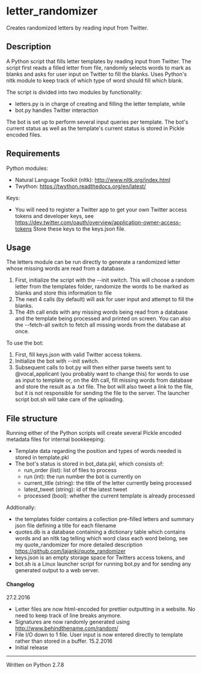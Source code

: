 # letter_randomizer
Creates randomized letters by reading input from Twitter.

## Description

A Python script that fills letter templates by reading input from Twitter. The script
first reads a filled letter from file, randomly selects words to mark as blanks and
asks for user input on Twitter to fill the blanks. Uses Python's nltk module to keep track of
which type of word should fill which blank.

The script is divided into two modules by functionality:
 * letters.py is in charge of creating and filling the letter template, while
 * bot.py handles Twitter interaction

The bot is set up to perform several input queries per template. The bot's current status as well as the template's current status is stored in Pickle encoded files.

## Requirements

Python modules:
 * Natural Language Toolkit (nltk):
     http://www.nltk.org/index.html
 * Twython:
     https://twython.readthedocs.org/en/latest/

Keys:
 * You will need to register a Twitter app to get your own Twitter access tokens and developer keys, see https://dev.twitter.com/oauth/overview/application-owner-access-tokens Store these keys to the keys.json file.


## Usage

The letters module can be run directly to generate a randomized letter whose missing words are read from a database.
 1. First, initialize the script with the --init switch. This will choose a random letter from the templates folder, randomize the words to be marked as blanks and store this information to file
 2. The next 4 calls (by default) will ask for user input and attempt to fill the blanks.
 3. The 4th call ends with any missing words being read from a database and the template being processed and
 printed on screen. You can also the --fetch-all switch to fetch all missing words from the database at once.
 
To use the bot:
  1. First, fill keys.json with valid Twitter access tokens.
  2. Initialize the bot with --init switch.
  3. Subsequent calls to bot.py will then either parse tweets sent to @vocal_applicant (you probably want to change this) for words to use as input to template or, on the 4th call, fill missing words from database and store the result as a .txt file. The bot will also tweet a link to the file, but it is not responsible for sending the file to the server. The launcher script bot.sh will take care of the uploading.


## File structure

Running either of the Python scripts will create several Pickle encoded metadata files for internal bookkeeping:
 * Template data regarding the position and types of words needed is stored in template.pkl
 * The bot's status is stored in bot_data.pkl, which consists of:
   * run_order (list): list of files to process
   * run (int): the run number the bot is currently on
   * current_title (string): the title of the letter currently being processed
   * latest_tweet (string): id of the latest tweet
   * processed (bool): whether the current template is already processed

Addtionally:
  * the templates folder contains a collection pre-filled letters and summary json file defining a title for each filename
  * quotes.db is a database containing a dictionary table which contains words and an nltk tag telling which word class each word belong, see my quote_randomizer for more detailed description https://github.com/lajanki/quote_randomizer
  * keys.json is an empty storage space for Twitters access tokens, and
  * bot.sh is a Linux launcher script for running bot.py and for sending any generated output to a web server.




#### Changelog
27.2.2016
 * Letter files are now html-encoded for prettier outputting in a website. No need to keep track of line breaks anymore.
 * Signatures are now randomly generated using http://www.behindthename.com/random/
 * File I/O down to 1 file. User input is now entered directly to template rather than stored in a buffer.
15.2.2016
 * Initial release



___
Written on Python 2.7.8

